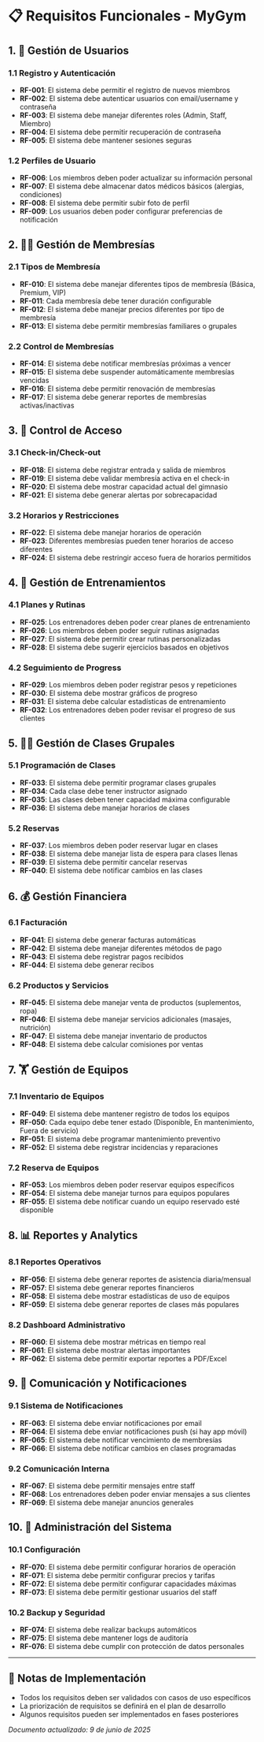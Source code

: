 # 📋 Requisitos Funcionales - MyGym

## 1. 👥 Gestión de Usuarios

### 1.1 Registro y Autenticación
- **RF-001**: El sistema debe permitir el registro de nuevos miembros
- **RF-002**: El sistema debe autenticar usuarios con email/username y contraseña
- **RF-003**: El sistema debe manejar diferentes roles (Admin, Staff, Miembro)
- **RF-004**: El sistema debe permitir recuperación de contraseña
- **RF-005**: El sistema debe mantener sesiones seguras

### 1.2 Perfiles de Usuario
- **RF-006**: Los miembros deben poder actualizar su información personal
- **RF-007**: El sistema debe almacenar datos médicos básicos (alergias, condiciones)
- **RF-008**: El sistema debe permitir subir foto de perfil
- **RF-009**: Los usuarios deben poder configurar preferencias de notificación

## 2. 🏋️‍♂️ Gestión de Membresías

### 2.1 Tipos de Membresía
- **RF-010**: El sistema debe manejar diferentes tipos de membresía (Básica, Premium, VIP)
- **RF-011**: Cada membresía debe tener duración configurable
- **RF-012**: El sistema debe manejar precios diferentes por tipo de membresía
- **RF-013**: El sistema debe permitir membresías familiares o grupales

### 2.2 Control de Membresías
- **RF-014**: El sistema debe notificar membresías próximas a vencer
- **RF-015**: El sistema debe suspender automáticamente membresías vencidas
- **RF-016**: El sistema debe permitir renovación de membresías
- **RF-017**: El sistema debe generar reportes de membresías activas/inactivas

## 3. 🚪 Control de Acceso

### 3.1 Check-in/Check-out
- **RF-018**: El sistema debe registrar entrada y salida de miembros
- **RF-019**: El sistema debe validar membresía activa en el check-in
- **RF-020**: El sistema debe mostrar capacidad actual del gimnasio
- **RF-021**: El sistema debe generar alertas por sobrecapacidad

### 3.2 Horarios y Restricciones
- **RF-022**: El sistema debe manejar horarios de operación
- **RF-023**: Diferentes membresías pueden tener horarios de acceso diferentes
- **RF-024**: El sistema debe restringir acceso fuera de horarios permitidos

## 4. 💪 Gestión de Entrenamientos

### 4.1 Planes y Rutinas
- **RF-025**: Los entrenadores deben poder crear planes de entrenamiento
- **RF-026**: Los miembros deben poder seguir rutinas asignadas
- **RF-027**: El sistema debe permitir crear rutinas personalizadas
- **RF-028**: El sistema debe sugerir ejercicios basados en objetivos

### 4.2 Seguimiento de Progress
- **RF-029**: Los miembros deben poder registrar pesos y repeticiones
- **RF-030**: El sistema debe mostrar gráficos de progreso
- **RF-031**: El sistema debe calcular estadísticas de entrenamiento
- **RF-032**: Los entrenadores deben poder revisar el progreso de sus clientes

## 5. 🏃‍♂️ Gestión de Clases Grupales

### 5.1 Programación de Clases
- **RF-033**: El sistema debe permitir programar clases grupales
- **RF-034**: Cada clase debe tener instructor asignado
- **RF-035**: Las clases deben tener capacidad máxima configurable
- **RF-036**: El sistema debe manejar horarios de clases

### 5.2 Reservas
- **RF-037**: Los miembros deben poder reservar lugar en clases
- **RF-038**: El sistema debe manejar lista de espera para clases llenas
- **RF-039**: El sistema debe permitir cancelar reservas
- **RF-040**: El sistema debe notificar cambios en las clases

## 6. 💰 Gestión Financiera

### 6.1 Facturación
- **RF-041**: El sistema debe generar facturas automáticas
- **RF-042**: El sistema debe manejar diferentes métodos de pago
- **RF-043**: El sistema debe registrar pagos recibidos
- **RF-044**: El sistema debe generar recibos

### 6.2 Productos y Servicios
- **RF-045**: El sistema debe manejar venta de productos (suplementos, ropa)
- **RF-046**: El sistema debe manejar servicios adicionales (masajes, nutrición)
- **RF-047**: El sistema debe manejar inventario de productos
- **RF-048**: El sistema debe calcular comisiones por ventas

## 7. 🏋️ Gestión de Equipos

### 7.1 Inventario de Equipos
- **RF-049**: El sistema debe mantener registro de todos los equipos
- **RF-050**: Cada equipo debe tener estado (Disponible, En mantenimiento, Fuera de servicio)
- **RF-051**: El sistema debe programar mantenimiento preventivo
- **RF-052**: El sistema debe registrar incidencias y reparaciones

### 7.2 Reserva de Equipos
- **RF-053**: Los miembros deben poder reservar equipos específicos
- **RF-054**: El sistema debe manejar turnos para equipos populares
- **RF-055**: El sistema debe notificar cuando un equipo reservado esté disponible

## 8. 📊 Reportes y Analytics

### 8.1 Reportes Operativos
- **RF-056**: El sistema debe generar reportes de asistencia diaria/mensual
- **RF-057**: El sistema debe generar reportes financieros
- **RF-058**: El sistema debe mostrar estadísticas de uso de equipos
- **RF-059**: El sistema debe generar reportes de clases más populares

### 8.2 Dashboard Administrativo
- **RF-060**: El sistema debe mostrar métricas en tiempo real
- **RF-061**: El sistema debe mostrar alertas importantes
- **RF-062**: El sistema debe permitir exportar reportes a PDF/Excel

## 9. 📱 Comunicación y Notificaciones

### 9.1 Sistema de Notificaciones
- **RF-063**: El sistema debe enviar notificaciones por email
- **RF-064**: El sistema debe enviar notificaciones push (si hay app móvil)
- **RF-065**: El sistema debe notificar vencimiento de membresías
- **RF-066**: El sistema debe notificar cambios en clases programadas

### 9.2 Comunicación Interna
- **RF-067**: El sistema debe permitir mensajes entre staff
- **RF-068**: Los entrenadores deben poder enviar mensajes a sus clientes
- **RF-069**: El sistema debe manejar anuncios generales

## 10. 🔧 Administración del Sistema

### 10.1 Configuración
- **RF-070**: El sistema debe permitir configurar horarios de operación
- **RF-071**: El sistema debe permitir configurar precios y tarifas
- **RF-072**: El sistema debe permitir configurar capacidades máximas
- **RF-073**: El sistema debe permitir gestionar usuarios del staff

### 10.2 Backup y Seguridad
- **RF-074**: El sistema debe realizar backups automáticos
- **RF-075**: El sistema debe mantener logs de auditoría
- **RF-076**: El sistema debe cumplir con protección de datos personales

---

## 📝 Notas de Implementación
- Todos los requisitos deben ser validados con casos de uso específicos
- La priorización de requisitos se definirá en el plan de desarrollo
- Algunos requisitos pueden ser implementados en fases posteriores

*Documento actualizado: 9 de junio de 2025*
